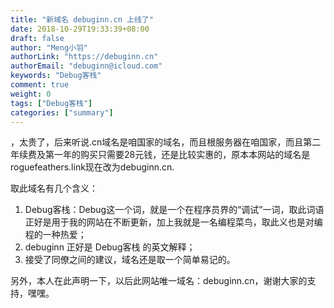 ```yaml
---
title: "新域名 debuginn.cn 上线了"
date: 2018-10-29T19:33:39+08:00
draft: false
author: "Meng小羽"
authorLink: "https://debuginn.cn"
authorEmail: "debuginn@icloud.com"
keywords: "Debug客栈"
comment: true
weight: 0
tags: ["Debug客栈"]
categories: ["summary"]
---
```


，太贵了，后来听说.cn域名是咱国家的域名，而且根服务器在咱国家，而且第二年续费及第一年的购买只需要28元钱，还是比较实惠的，原本本网站的域名是roguefeathers.link现在改为debuginn.cn.

取此域名有几个含义：

1. Debug客栈：Debug这一个词，就是一个在程序员界的“调试”一词，取此词语正好是用于我的网站在不断更新，加上我就是一名编程菜鸟，取此义也是对编程的一种热爱； 
2. debuginn 正好是 Debug客栈 的英文解释； 
3. 接受了同僚之间的建议，域名还是取一个简单易记的。

另外，本人在此声明一下，以后此网站唯一域名：debuginn.cn，谢谢大家的支持，嘿嘿。